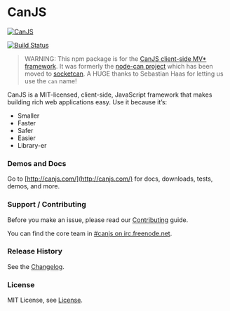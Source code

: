 # CanJS

[![CanJS](http://bitovi.com/img/os-canjs-logo.png)](http://canjs.com/)
 
[![Build Status](https://travis-ci.org/bitovi/canjs.png?branch=master)](https://travis-ci.org/bitovi/canjs)

> WARNING: This npm package is for the [CanJS client-side MV* framework](http://canjs.com). It was formerly
the [node-can project](https://github.com/sebi2k1/node-can) which has been moved 
to [socketcan](https://www.npmjs.com/package/socketcan).  A HUGE thanks to Sebastian Haas for 
letting us use the `can` name!


CanJS is a MIT-licensed, client-side, JavaScript framework that makes building 
rich web applications easy. Use it because it’s:

- Smaller 
- Faster 
- Safer 
- Easier 
- Library-er

### Demos and Docs
Go to [http://canjs.com/](http://canjs.com/) for docs, downloads, tests, demos, and more.

### Support / Contributing
Before you make an issue, please read our [Contributing](contributing.md) guide.

You can find the core team in [#canjs on irc.freenode.net](irc://irc.freenode.net/#canjs).

### Release History
See the [Changelog](changelog.md).

### License
MIT License, see [License](license.md).

